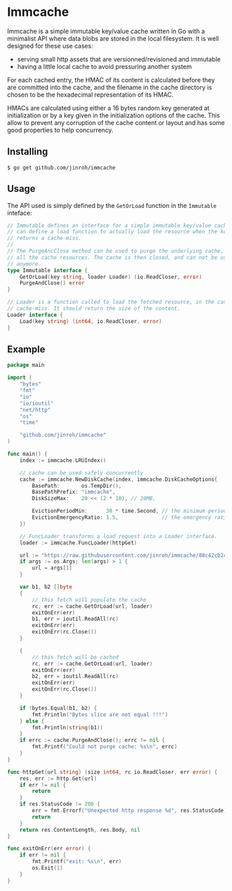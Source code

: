 Immcache
========

Immcache is a simple immutable key/value cache written in Go with a minimalist
API where data blobs are stored in the local filesystem. It is well designed for these use cases:

- serving small http assets that are versionned/revisioned and immutable
- having a little local cache to avoid pressuring another system

For each cached entry, the HMAC of its content is calculated before they are
committed into the cache, and the filename in the cache directory is chosen to
be the hexadecimal representation of its HMAC.

HMACs are calculated using either a 16 bytes random key generated at
initialization or by a key given in the initialization options of the cache.
This allow to prevent any corruption of the cache content or layout and has
some good properties to help concurrency.

Installing
----------

```
$ go get github.com/jinroh/immcache
```


Usage
-----

The API used is simply defined by the `GetOrLoad` function in the `Immutable` inteface:

```go
// Immutable defines an interface for a simple immutable key/value cache that
// can define a load function to actually load the resource when the key
// returns a cache-miss.
//
// The PurgeAncClose method can be used to purge the underlying cache, cleaning
// all the cache resources. The cache is then closed, and can not be used
// anymore.
type Immutable interface {
    GetOrLoad(key string, loader Loader) (io.ReadCloser, error)
    PurgeAndClose() error
}

// Loader is a function called to load the fetched resource, in the case of a
// cache-miss. It should return the size of the content.
Loader interface {
    Load(key string) (int64, io.ReadCloser, error)
}
```


Example
-------

```go
package main

import (
    "bytes"
    "fmt"
    "io"
    "io/ioutil"
    "net/http"
    "os"
    "time"

    "github.com/jinroh/immcache"
)

func main() {
    index := immcache.LRUIndex()

    // cache can be used safely concurrently
    cache := immcache.NewDiskCache(index, immcache.DiskCacheOptions{
        BasePath:       os.TempDir(),
        BasePathPrefix: "immcache",
        DiskSizeMax:    20 << (2 * 10), // 20MB,

        EvictionPeriodMin:      30 * time.Second, // the minimum period allowed to evit the cache
        EvictionEmergencyRatio: 1.5,              // the emergency ratio at which point an eviction is scheduled immediatly
    })

    // FuncLoader transforms a load request into a Loader interface.
    loader := immcache.FuncLoader(httpGet)

    url := "https://raw.githubusercontent.com/jinroh/immcache/88c42cb2cdd32c8188b3716ac633d780500a1272/README.md"
    if args := os.Args; len(args) > 1 {
        url = args[1]
    }

    var b1, b2 []byte
    {
        // this fetch will populate the cache
        rc, err := cache.GetOrLoad(url, loader)
        exitOnErr(err)
        b1, err = ioutil.ReadAll(rc)
        exitOnErr(err)
        exitOnErr(rc.Close())
    }

    {
        // this fetch will be cached
        rc, err := cache.GetOrLoad(url, loader)
        exitOnErr(err)
        b2, err = ioutil.ReadAll(rc)
        exitOnErr(err)
        exitOnErr(rc.Close())
    }

    if !bytes.Equal(b1, b2) {
        fmt.Println("Bytes slice are not equal !!!")
    } else {
        fmt.Println(string(b1))
    }
    if errc := cache.PurgeAndClose(); errc != nil {
        fmt.Printf("Could not purge cache: %s\n", errc)
    }
}

func httpGet(url string) (size int64, rc io.ReadCloser, err error) {
    res, err := http.Get(url)
    if err != nil {
        return
    }
    if res.StatusCode != 200 {
        err = fmt.Errorf("Unexpected http response %d", res.StatusCode)
        return
    }
    return res.ContentLength, res.Body, nil
}

func exitOnErr(err error) {
    if err != nil {
        fmt.Printf("exit: %s\n", err)
        os.Exit(1)
    }
}
```
